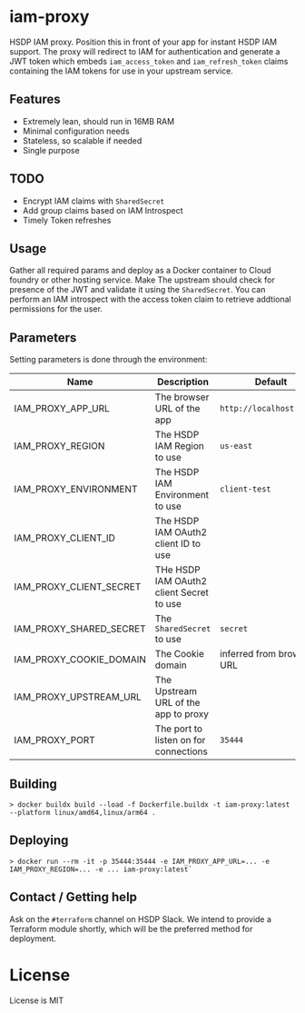 # iam-proxy
HSDP IAM proxy. Position this in front of your app for instant HSDP IAM support. The proxy will
redirect to IAM for authentication and generate a JWT token which embeds `iam_access_token` and 
`iam_refresh_token` claims containing the IAM tokens for use in your upstream service.

## Features
- Extremely lean, should run in 16MB RAM
- Minimal configuration needs
- Stateless, so scalable if needed
- Single purpose

## TODO
- Encrypt IAM claims with `SharedSecret`
- Add group claims based on IAM Introspect
- Timely Token refreshes

## Usage
Gather all required params and deploy as a Docker container to Cloud foundry or other hosting service. Make
The upstream should check for presence of the JWT and validate it using the `SharedSecret`. You can perform
an IAM introspect with the access token claim to retrieve addtional permissions for the user.

## Parameters
Setting parameters is done through the environment:

| Name                     | Description | Default |
|--------------------------|-------------|---------|
| IAM_PROXY_APP_URL        | The browser URL of the app | `http://localhost:35444` |
| IAM_PROXY_REGION         | The HSDP IAM Region to use | `us-east` |
| IAM_PROXY_ENVIRONMENT    | The HSDP IAM Environment to use | `client-test` | 
| IAM_PROXY_CLIENT_ID      | The HSDP IAM OAuth2 client ID to use | |
| IAM_PROXY_CLIENT_SECRET  | THe HSDP IAM OAuth2 client Secret to use | |
| IAM_PROXY_SHARED_SECRET  | The `SharedSecret` to use | `secret` |
| IAM_PROXY_COOKIE_DOMAIN  | The Cookie domain | inferred from browser URL |
| IAM_PROXY_UPSTREAM_URL   | The Upstream URL of the app to proxy | |
| IAM_PROXY_PORT           | The port to listen on for connections | `35444` |

## Building
```shell
> docker buildx build --load -f Dockerfile.buildx -t iam-proxy:latest  --platform linux/amd64,linux/arm64 .
```

## Deploying
```shell
> docker run --rm -it -p 35444:35444 -e IAM_PROXY_APP_URL=... -e IAM_PROXY_REGION=... -e ... iam-proxy:latest`
```

## Contact / Getting help

Ask on the `#terraform` channel on HSDP Slack. We intend to provide a Terraform module shortly, which will be the preferred method for deployment.

# License
License is MIT
